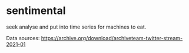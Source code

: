# sentimental
seek analyse and put into time series for machines to eat. 

Data sources:
https://archive.org/download/archiveteam-twitter-stream-2021-01
